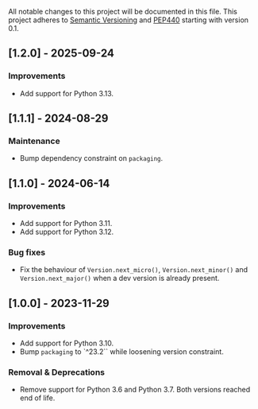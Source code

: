 All notable changes to this project will be documented in this file.
This project adheres to [Semantic Versioning](https://semver.org/) and [PEP440](https://peps.python.org/pep-0440/)
starting with version 0.1.

## [1.2.0] - 2025-09-24

### Improvements

- Add support for Python 3.13.

## [1.1.1] - 2024-08-29

### Maintenance

- Bump dependency constraint on `packaging`.

## [1.1.0] - 2024-06-14

### Improvements

- Add support for Python 3.11.
- Add support for Python 3.12.

### Bug fixes

- Fix the behaviour of `Version.next_micro()`, `Version.next_minor()` and `Version.next_major()` when a dev version is already present.

## [1.0.0] - 2023-11-29

### Improvements

- Add support for Python 3.10.
- Bump `packaging` to `^23.2`` while loosening version constraint.

### Removal & Deprecations

- Remove support for Python 3.6 and Python 3.7. Both versions reached end of life.
